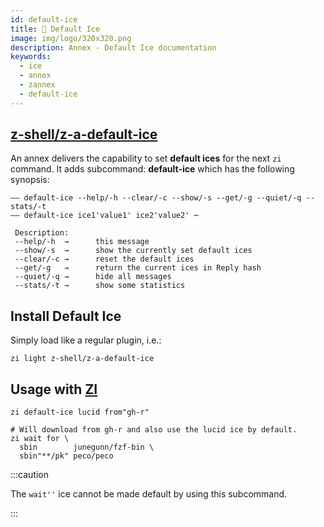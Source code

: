 ```yaml
---
id: default-ice
title: 💠 Default Ice
image: img/logo/320x320.png
description: Annex - Default Ice documentation
keywords:
  - ice
  - annex
  - zannex
  - default-ice
---
```


## <i class="fa-brands fa-github"></i> [z-shell/z-a-default-ice][default-ice]

An annex delivers the capability to set **default ices** for the next `zi` command. It adds subcommand: **default-ice** which has the following synopsis:

```shell showLineNumbers
—— default-ice --help/-h --clear/-c --show/-s --get/-g --quiet/-q --stats/-t
—— default-ice ice1'value1' ice2'value2' ⋯

 Description:
 --help/-h  →      this message
 --show/-s  →      show the currently set default ices
 --clear/-c →      reset the default ices
 --get/-g   →      return the current ices in Reply hash
 --quiet/-q →      hide all messages
 --stats/-t →      show some statistics
```

## Install Default Ice

Simply load like a regular plugin, i.e.:

```shell
zi light z-shell/z-a-default-ice
```

## Usage with [ZI][zi]

```shell showLineNumbers
zi default-ice lucid from"gh-r"

# Will download from gh-r and also use the lucid ice by default.
zi wait for \
  sbin        junegunn/fzf-bin \
  sbin"**/pk" peco/peco
```

:::caution

The `wait''` ice cannot be made default by using this subcommand.

:::

[default-ice]: https://github.com/z-shell/z-a-default-ice
[zi]: https://github.com/z-shell/zi
